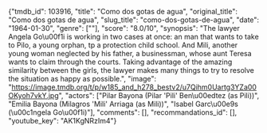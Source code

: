{"tmdb_id": 103916, "title": "Como dos gotas de agua", "original_title": "Como dos gotas de agua", "slug_title": "como-dos-gotas-de-agua", "date": "1964-01-30", "genre": [""], "score": "8.0/10", "synopsis": "The lawyer Angela Go\u00f1i is working in two cases at once: an man that wants to take to Pilo, a young orphan, tp a protection child school. And Mili, another young woman neglected by his father, a businessman, whose aunt Teresa wants to claim through the courts. Taking advantage of the amazing similarity between the girls, the lawyer makes many things to try to resolve the situation as happy as possible.", "image": "https://image.tmdb.org/t/p/w185_and_h278_bestv2/u7Qihm0Uartg3YZa00OKyoh7vkY.jpg", "actors": ["Pilar Bayona (Pilar 'Pili' Ben\u00edtez (as Pili))", "Emilia Bayona (Milagros 'Mili' Arriaga (as Mili))", "Isabel Garc\u00e9s (\u00c1ngela Go\u00f1i)"], "comments": [], "recommandations_id": [], "youtube_key": "AK1KgNRzIm4"}